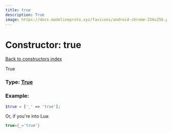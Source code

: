 ```yaml
---
title: true
description: True
image: https://docs.madelineproto.xyz/favicons/android-chrome-256x256.png
---
```

# Constructor: true  
[Back to constructors index](index.md)



True




### Type: [True](../types/True.md)


### Example:

```php
$true = ['_' => 'true'];
```  


Or, if you're into Lua:

```lua
true={_='true'}

```


